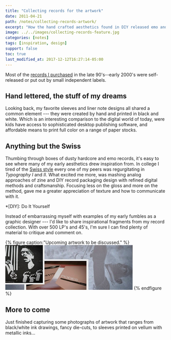 ```yaml
---
title: "Collecting records for the artwork"
date: 2011-04-21
path: /notes/collecting-records-artwork/
excerpt: "How the hand crafted aesthetics found in DIY released emo and hardcore records started my collecting addiction."
image: ../../images/collecting-records-feature.jpg
categories: [notes]
tags: [inspiration, design]
support: false
toc: true
last_modified_at: 2017-12-12T16:27:14-05:00
---
```


Most of the [records I purchased](http://www.recordnerd.com/lists/bleedsapathy) in the late 90's--early 2000's were self-released or put out by small independent labels. 

## Hand lettered, the stuff of my dreams

Looking back, my favorite sleeves and liner note designs all shared a common element --- they were created by hand and printed in black and white. Which is an interesting comparison to the digital world of today, were kids have access to sophisticated desktop publishing software, and affordable means to print full color on a range of paper stocks.

## Anything but the Swiss

Thumbing through boxes of dusty hardcore and emo records, it's easy to see where many of my early aesthetics drew inspiration from. In college I tired of the [Swiss style](https://en.wikipedia.org/wiki/International_Typographic_Style "International Typographic Style") every one of my peers was regurgitating in *Typography I* and *II*. What excited me more, was mashing analog approaches of zine and DIY record packaging design with refined digital methods and craftsmanship. Focusing less on the gloss and more on the method, gave me a greater appreciation of texture and how to communicate with it.

*[DIY]: Do It Yourself

Instead of embarrassing myself with examples of my early fumbles as a graphic designer --- I'd like to share inspirational fragments from my record collection. With over 500 LP's and 45's, I'm sure I can find plenty of material to critique and comment on.

{% figure caption:"Upcoming artwork to be discussed." %}
![Image of upcoming artwork to be critiqued](../../images/record-art-teaser-620x217.jpg)
{% endfigure %}

## More to come

Just finished capturing some photographs of artwork that ranges from black/white ink drawings, fancy die-cuts, to sleeves printed on vellum with metallic inks...
